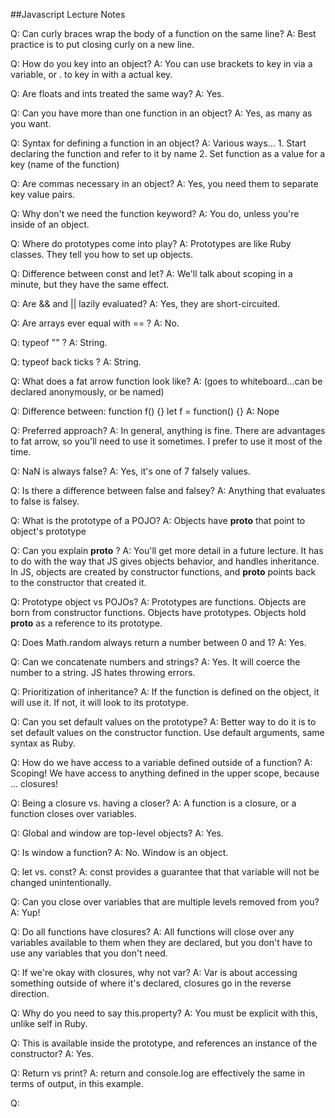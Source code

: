 ##Javascript Lecture Notes

Q: Can curly braces wrap the body of a function on the same line?
A: Best practice is to put closing curly on a new line.

Q: How do you key into an object?
A: You can use brackets to key in via a variable, or . to key in with a actual key.

Q: Are floats and ints treated the same way?
A: Yes.

Q: Can you have more than one function in an object?
A: Yes, as many as you want.

Q: Syntax for defining a function in an object?
A: Various ways... 1. Start declaring the function and refer to it by name 2. Set function as a value for a key (name of the function)

Q: Are commas necessary in an object?
A: Yes, you need them to separate key value pairs.

Q: Why don't we need the function keyword?
A: You do, unless you're inside of an object.

Q: Where do prototypes come into play?
A: Prototypes are like Ruby classes. They tell you how to set up objects.

Q: Difference between const and let?
A: We'll talk about scoping in a minute, but they have the same effect.

Q: Are && and || lazily evaluated?
A: Yes, they are short-circuited.

Q: Are arrays ever equal with == ?
A: No.

Q: typeof "" ?
A: String.

Q: typeof back ticks ?
A: String.

Q: What does a fat arrow function look like?
A: (goes to whiteboard...can be declared anonymously, or be named)

Q: Difference between:
  function f() {}
  let f = function() {}
A: Nope

Q: Preferred approach?
A: In general, anything is fine. There are advantages to fat arrow, so you'll need to use it sometimes. I prefer to use it most of the time.

Q: NaN is always false?
A: Yes, it's one of 7 falsely values.

Q: Is there a difference between false and falsey?
A: Anything that evaluates to false is falsey.

Q: What is the prototype of a POJO?
A: Objects have __proto__ that point to object's prototype

Q: Can you explain __proto__ ?
A: You'll get more detail in a future lecture. It has to do with the way that JS gives objects behavior, and handles inheritance.
In JS, objects are created by constructor functions, and __proto__ points back to the constructor that created it.

Q: Prototype object vs POJOs?
A: Prototypes are functions. Objects are born from constructor functions. Objects have prototypes. Objects hold __proto__ as a reference to its prototype.

Q: Does Math.random always return a number between 0 and 1?
A: Yes.

Q: Can we concatenate numbers and strings?
A: Yes. It will coerce the number to a string. JS hates throwing errors.

Q: Prioritization of inheritance?
A: If the function is defined on the object, it will use it. If not, it will look to its prototype.

Q: Can you set default values on the prototype?
A: Better way to do it is to set default values on the constructor function. Use default arguments, same syntax as Ruby.

Q: How do we have access to a variable defined outside of a function?
A: Scoping! We have access to anything defined in the upper scope, because ... closures!

Q: Being a closure vs. having a closer?
A: A function is a closure, or a function closes over variables.

Q: Global and window are top-level objects?
A: Yes.

Q: Is window a function?
A: No. Window is an object.

Q: let vs. const?
A: const provides a guarantee that that variable will not be changed unintentionally.

Q: Can you close over variables that are multiple levels removed from you?
A: Yup!

Q: Do all functions have closures?
A: All functions will close over any variables available to them when they are declared, but you don't have to use any variables that you don't need.

Q: If we're okay with closures, why not var?
A: Var is about accessing something outside of where it's declared, closures go in the reverse direction.

Q: Why do you need to say this.property?
A: You must be explicit with this, unlike self in Ruby.

Q: This is available inside the prototype, and references an instance of the constructor?
A: Yes.

Q: Return vs print?
A: return and console.log are effectively the same in terms of output, in this example.

Q:
